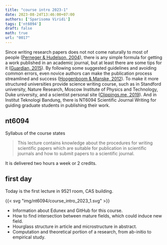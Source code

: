 ```yaml
---
title: "course intro 2023-1"
date: 2023-08-24T13:46:00+07:00
authors: ['Sparisoma Viridi']
tags: ['nt6094']
draft: false
math: true
url: "0017"
---
```

Since writing research papers does not not come naturally to most of people ([Perneger & Hudelson, 2004](https://doi.org/10.1093/intqhc/mzh053)), there is any simple formula for getting a work published in an academic journal, but at least there are some tips for it ([Guardian, 2015](https://www.theguardian.com/education/2015/jan/03/how-to-get-published-in-an-academic-journal-top-tips-from-editors)). By following some suggested guidelines and avoiding common errors, even novice authors can make the publication process streamlined and success ([Hoogenboom & Manske, 2012](https://www.ncbi.nlm.nih.gov/pmc/articles/PMC3474301/)). To make it more structured universities provide science writing course, such as in Standford university, Nature Research, Moscow Institute of Physics and Technology, Duke university, and a scientist personal site ([Clippings.me, 2019](https://www.clippings.me/blog/science-writing-courses/)). And in Institut Teknologi Bandung, there is NT6094 Scientific Journal Writing for guiding graduate students in publishing their work.


## nt6094
Syllabus of the course states

> This lecture contains knowledge about the procedures for writing scientific papers which are suitable for publication in scientific journals and how to submit papers to a scientific journal.

It is delivered two hours a week or 2 credits.


## first day
Today is the first lecture in 9521 room, CAS building.

{{< svg "img/nt6094/course_intro_2023_1.svg" >}}

+ Information about Edunex and GitHub for this course.
+ How to find intersection between mature fields, which could induce new field.
+ Hourglass structure in article and microstructure in abstract.
+ Computation and theoretical portion of a research, from ab-initio to empirical study.

